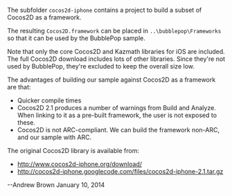The subfolder `cocos2d-iphone` contains a project to build a subset of Cocos2D as a framework.

The resulting `Cocos2D.framework` can be placed in `..\bubblepop\Frameworks` so that it can be used by the BubblePop sample.

Note that only the core Cocos2D and Kazmath libraries for iOS are included.  The full Cocos2D download includes lots of other libraries. Since they're not used by BubblePop, they're excluded to keep the overall size low.

The advantages of building our sample against Cocos2D as a framework are that:

* Quicker compile times
* Cocos2D 2.1 produces a number of warnings from Build and Analyze. When linking to it as a pre-built framework, the user is not exposed to these.
* Cocos2D is not ARC-compliant.  We can build the framework non-ARC, and our sample with ARC. 

The original Cocos2D library is available from:

* http://www.cocos2d-iphone.org/download/
* http://cocos2d-iphone.googlecode.com/files/cocos2d-iphone-2.1.tar.gz

--Andrew Brown
  January 10, 2014